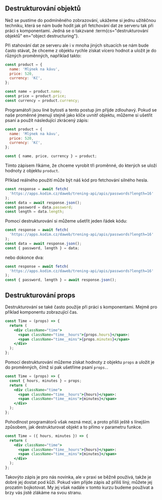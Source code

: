 ## Destrukturování objektů

Než se pustíme do podmíněného zobrazování, ukážeme si jednu užitěčnou techniku, která se nám bude hodit jak při fetchování dat ze serveru tak při práci s komponentami. Jedná se o takzvané :term{cs="destrukturování objektů" en="object destructuring"}.

Při stahování dat ze serveru ale i v mnoha jiných situacích se nám bude často stávat, že chceme z objektu rychle získat vícero hodnot a uložit je do různých proměnných, například takto:

```js
const product = {
  name: 'Mlýnek na kávu',
  price: 520,
  currency: 'Kč',
};

const name = product.name;
const price = product.price;
const currency = product.currency;
```

Programátoři jsou líné bytosti a tento postup jim přijde zdlouhavý. Pokud se naše proměnné jmenují stejně jako klíče uvnitř objektu, můžeme si ušetřit psaní a použít následující zkrácený zápis:

```js
const product = {
  name: 'Mlýnek na kávu',
  price: 520,
  currency: 'Kč',
};

const { name, price, currency } = product;
```

Tímto zápisem říkáme, že chceme vyrobit tři proměnné, do kterých se uloží hodnoty z objektu `product`.

Příklad reálného použití může být náš kód pro fetchování silného hesla.

```js
const response = await fetch(
  'https://apps.kodim.cz/daweb/trening-api/apis/passwords?length=16'
);
const data = await response.json();
const password = data.password;
const length = data.length;
```

Pomocí destrukturování si můžeme ušetřit jeden řádek kódu:

```js
const response = await fetch(
  'https://apps.kodim.cz/daweb/trening-api/apis/passwords?length=16'
);
const data = await response.json();
const { password, length } = data;
```

nebo dokonce dva:

```js
const response = await fetch(
  'https://apps.kodim.cz/daweb/trening-api/apis/passwords?length=16'
);
const { password, length } = await response.json();
```

## Destrukturování props

Destrukturování se také často použije při práci s komponentami. Mejmě pro příklad komponentu zobrazující čas.

```jsx
const Time = (props) => {
  return (
    <div className="time">
      <span className="time__hours">{props.hours}</span>:
      <span className="time__mins">{props.minutes}</span>
    </div>
  );
};
```

Pomocí destrukturování můžeme získat hodnoty z objektu `props` a uložit je do proměnných, čímž si pak ušetříme psaní `props.`.

```jsx
const Time = (props) => {
  const { hours, minutes } = props;
  return (
    <div className="time">
      <span className="time__hours">{hours}</span>:
      <span className="time__mins">{minutes}</span>
    </div>
  );
};
```

Pohodlnost programátorů však nezná mezí, a proto přišli ještě s línejším způsobem, jak destrukturovat objekt a to přímo v parametru funkce.

```jsx
const Time = ({ hours, minutes }) => {
  return (
    <div className="time">
      <span className="time__hours">{hours}</span>:
      <span className="time__mins">{minutes}</span>
    </div>
  );
};
```

Takovýto zápis je pro nás novinka, ale v praxi se běžně používá, takže je dobré jej dostat pod kůži. Pokud vám přijde zápis až příliš líný, můžete jej prozatím bojkotovat. My jej však nadále v tomto kurzu budeme používat a brzy vás jistě zlákáme na svou stranu.
